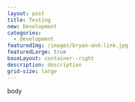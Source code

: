 ```yaml
---
layout: post
title: Testing
new: Development
categories:
  - development
featuredImg: /images/bryan-and-link.jpg
featuredLarge: true
baseLayout: container--right
description: description
grid-size: large
---
```

body
